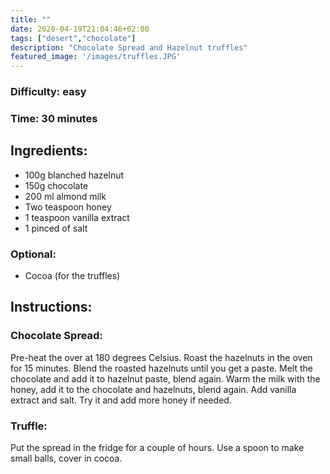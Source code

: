 ```yaml
---
title: ""
date: 2020-04-19T21:04:46+02:00
tags: ["desert","chocolate"]
description: "Chocolate Spread and Hazelnut truffles"
featured_image: '/images/truffles.JPG'
---
```


### Difficulty: easy
### Time: 30 minutes


## Ingredients:

- 100g blanched hazelnut
- 150g chocolate 
- 200 ml almond milk
- Two teaspoon honey
- 1 teaspoon vanilla extract
- 1 pinced of salt

### Optional:
- Cocoa (for the truffles)



## Instructions:
### Chocolate Spread:
Pre-heat the over at 180 degrees Celsius. 
Roast the hazelnuts in the oven for 15 minutes. 
Blend the roasted hazelnuts until you get a paste. 
Melt the chocolate and add it to hazelnut paste, blend again. 
Warm the milk with the honey, add it to the chocolate and hazelnuts, blend again. 
Add vanilla extract and salt. Try it and add more honey if needed.


### Truffle:
Put the spread in the fridge for a couple of hours.
Use a spoon to make small balls, cover in cocoa.



